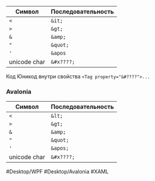 
| Символ       | Последовательность |
| ------------ | ------------------ |
| `<`          | `&it;`             |
| `>`          | `&gt;`             |
| `&`          | `&amp;`            |
| `"`          | `&quot;`           |
| `'`          | `&apos`            |
| unicode char | `&#x????;`         |

Код Юникод внутри свойства `<Tag property="&#????">...`

### Avalonia

| Символ       | Последовательность |
| ------------ | ------------------ |
| `<`          | `&lt;`             |
| `>`          | `&gt;`             |
| `&`          | `&amp;`            |
| `"`          | `&quot;`           |
| `'`          | `&apos;`           |
| unicode char | `&#x????;`         |

#Desktop/WPF #Desktop/Avalonia #XAML